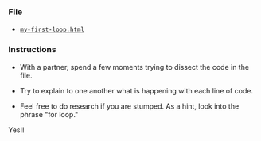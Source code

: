### File

- [`my-first-loop.html`](my-first-loop.html)

### Instructions

- With a partner, spend a few moments trying to dissect the code in the file.

- Try to explain to one another what is happening with each line of code.

- Feel free to do research if you are stumped. As a hint, look into the phrase "for loop."

Yes!!
